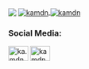 <img align="center" src="https://user-images.githubusercontent.com/109771015/185648519-4d837603-2a2f-4ea1-9029-020cecd4e74c.jpg">

<a href="https://github.com/kamdn">
  <img align="center" src="https://github-readme-stats.vercel.app/api?username=kamdn&show_icons=true&locale=en&bg_color=424242&title_color=fd5901&icon_color=fd5901&text_color=fff&include_all_commits=true&count_private=true" alt="kamdn" />
</a>
<a href="https://github.com/kamdn">
  <img align="center" src="https://github-readme-stats.vercel.app/api/top-langs?username=kamdn&show_icons=true&locale=en&layout=compact&langs_count=7&&bg_color=424242&title_color=fd5901&text_color=fff" alt="kamdn" />
</a>

<h3>Social Media:</h3>

<p>
<a href="https://instagram.com/ka.mdn" target="blank"><img align="center" src="https://raw.githubusercontent.com/rahuldkjain/github-profile-readme-generator/master/src/images/icons/Social/instagram.svg" alt="ka.mdn" height="30" width="40" /></a>
<a href="https://linkedin.com/in/kamdn" target="blank"><img align="center" src="https://raw.githubusercontent.com/rahuldkjain/github-profile-readme-generator/master/src/images/icons/Social/linked-in-alt.svg" alt="kamdn" height="30" width="40" /></a>
</p>
